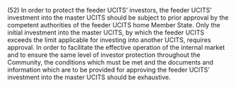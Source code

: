 (52) In order to protect the feeder UCITS’ investors, the feeder UCITS’ investment into the master UCITS should be subject to prior approval by the competent authorities of the feeder UCITS home Member State. Only the initial investment into the master UCITS, by which the feeder UCITS exceeds the limit applicable for investing into another UCITS, requires approval. In order to facilitate the effective operation of the internal market and to ensure the same level of investor protection throughout the Community, the conditions which must be met and the documents and information which are to be provided for approving the feeder UCITS’ investment into the master UCITS should be exhaustive.